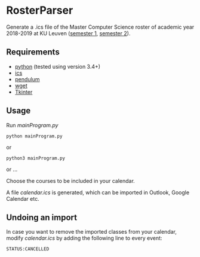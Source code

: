 # RosterParser
Generate a .ics file of the Master Computer Science roster of academic year 2018-2019 at KU Leuven ([semester 1](https://people.cs.kuleuven.be/~btw/roosters1819/cws_semester_1.html), [semester 2](https://people.cs.kuleuven.be/~btw/roosters1819/cws_semester_2.html)).

## Requirements
* [python](https://www.python.org/getit/) (tested using version 3.4+)
* [ics](https://pypi.org/project/ics/)
* [pendulum](https://tkdocs.com/tutorial/install.html)
* [wget](https://pypi.org/project/wget/)
* [Tkinter](https://tkdocs.com/tutorial/install.html)


## Usage
Run *mainProgram.py*
```
python mainProgram.py
```
or
```
python3 mainProgram.py
```
or
...

Choose the courses to be included in your calendar.

A file *calendar.ics* is generated, which can be imported in Outlook, Google Calendar etc.

## Undoing an import
In case you want to remove the imported classes from your calendar, modify *calendar.ics* by adding the following line to every event:
```
STATUS:CANCELLED
```
